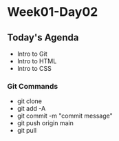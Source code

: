 # Week01-Day02

## Today's Agenda

- Intro to Git
- Intro to HTML
- Intro to CSS

### Git Commands

- git clone
- git add -A
- git commit -m "commit message"
- git push origin main
- git pull